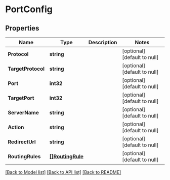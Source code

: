 # PortConfig

## Properties
Name | Type | Description | Notes
------------ | ------------- | ------------- | -------------
**Protocol** | **string** |  | [optional] [default to null]
**TargetProtocol** | **string** |  | [optional] [default to null]
**Port** | **int32** |  | [optional] [default to null]
**TargetPort** | **int32** |  | [optional] [default to null]
**ServerName** | **string** |  | [optional] [default to null]
**Action** | **string** |  | [optional] [default to null]
**RedirectUrl** | **string** |  | [optional] [default to null]
**RoutingRules** | [**[]RoutingRule**](RoutingRule.md) |  | [optional] [default to null]

[[Back to Model list]](../README.md#documentation-for-models) [[Back to API list]](../README.md#documentation-for-api-endpoints) [[Back to README]](../README.md)

